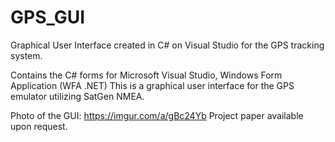 # GPS_GUI
Graphical User Interface created in C# on Visual Studio for the GPS tracking system.

Contains the C# forms for Microsoft Visual Studio, Windows Form Application (WFA .NET)
This is a graphical user interface for the GPS emulator utilizing SatGen NMEA.

Photo of the GUI: https://imgur.com/a/gBc24Yb
Project paper available upon request.
